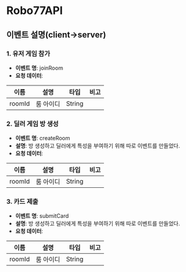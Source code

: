 # Robo77API

## 이벤트 설명(client->server)

### 1. 유저 게임 참가

- **이벤트 명**: joinRoom
- **요청 데이터**: 

| 이름   | 설명      | 타입   | 비고 |
| ------ | --------- | ------ | ---- |
| roomId | 룸 아이디 | String |      |

### 2. 딜러 게임 방 생성

- **이벤트 명**: createRoom
- **설명**: 방 생성하고 딜러에게 특성을 부여하기 위해 따로 이벤트를 만들었다.
- **요청 데이터**: 

| 이름   | 설명      | 타입   | 비고 |
| ------ | --------- | ------ | ---- |
| roomId | 룸 아이디 | String |      |

### 3. 카드 제출

- **이벤트 명**: submitCard
- **설명**: 방 생성하고 딜러에게 특성을 부여하기 위해 따로 이벤트를 만들었다.
- **요청 데이터**: 

| 이름   | 설명      | 타입   | 비고 |
| ------ | --------- | ------ | ---- |
| roomId | 룸 아이디 | String |      |